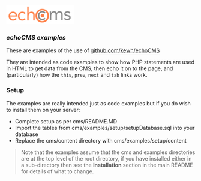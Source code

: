 ![EchoCMS](https://raw.githubusercontent.com/kewh/echoCMS/master/cms/assets/images/echocmsLogoMd.png)

### _echoCMS examples_


These are examples of the use of [github.com/kewh/echoCMS](https://github.com/kewh/echoCMS)

They are intended as code examples to show how PHP statements are used in HTML to get data from the CMS, then echo it on to the page, and (particularly) how the `this`, `prev`, `next` and `tab` links work.

### Setup
The examples are really intended just as code examples but if you do wish to install them on your server:
* Complete setup as per cms/README.MD
* Import the tables from cms/examples/setup/setupDatabase.sql into your database
* Replace the cms/content directory with cms/examples/setup/content

>Note that the examples assume that the cms and examples directories are at the top level of the root directory, if you have installed either in a sub-directory then see the **Installation** section in the main README for details of what to change.

